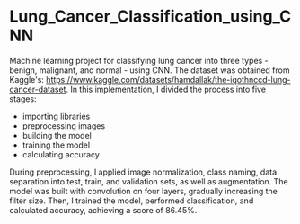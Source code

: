 # Lung_Cancer_Classification_using_CNN
Machine learning project for classifying lung cancer into three types - benign, malignant, and normal - using CNN. 
The dataset was obtained from Kaggle's: https://www.kaggle.com/datasets/hamdallak/the-iqothnccd-lung-cancer-dataset. 
In this implementation, I divided the process into five stages: 
- importing libraries
- preprocessing images 
- building the model 
- training the model  
- calculating accuracy

During preprocessing, I applied image normalization, class naming, data separation into test, train, and validation sets, as well as augmentation. 
The model was built with convolution on four layers, gradually increasing the filter size. Then, I trained the model, performed classification, and 
calculated accuracy, achieving a score of 86.45%.
